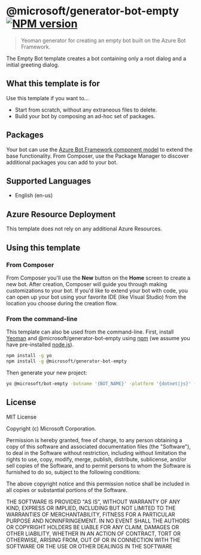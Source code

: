 # @microsoft/generator-bot-empty [![NPM version][npm-image]][npm-url]

> Yeoman generator for creating an empty bot built on the Azure Bot Framework.

The Empty Bot template creates a bot containing only a root dialog and a initial greeting dialog.

## What this template is for

Use this template if you want to...

- Start from scratch, without any extraneous files to delete.
- Build your bot by composing an ad-hoc set of packages.

## Packages

Your bot can use the [Azure Bot Framework component model](https://aka.ms/ComponentTemplateDocumentation) to extend the base functionality. From Composer, use the Package Manager to discover additional packages you can add to your bot.

## Supported Languages

- English (en-us)

## Azure Resource Deployment

This template does not rely on any additional Azure Resources.

## Using this template

### From Composer

From Composer you'll use the **New** button on the **Home** screen to create a new bot. After creation, Composer will guide you through making customizations to your bot. If you'd like to extend your bot with code, you can open up your bot using your favorite IDE (like Visual Studio) from the location you choose during the creation flow.

### From the command-line

This template can also be used from the command-line. First, install [Yeoman](http://yeoman.io) and @microsoft/generator-bot-empty using [npm](https://www.npmjs.com/) (we assume you have pre-installed [node.js](https://nodejs.org/)).

```bash
npm install -g yo
npm install -g @microsoft/generator-bot-empty
```

Then generate your new project:

```bash
yo @microsoft/bot-empty -botname '{BOT_NAME}' -platform '{dotnet|js}' -integration '{functions|webapp}'
```

## License

MIT License

Copyright (c) Microsoft Corporation.

Permission is hereby granted, free of charge, to any person obtaining a copy
of this software and associated documentation files (the "Software"), to deal
in the Software without restriction, including without limitation the rights
to use, copy, modify, merge, publish, distribute, sublicense, and/or sell
copies of the Software, and to permit persons to whom the Software is
furnished to do so, subject to the following conditions:

The above copyright notice and this permission notice shall be included in all
copies or substantial portions of the Software.

THE SOFTWARE IS PROVIDED "AS IS", WITHOUT WARRANTY OF ANY KIND, EXPRESS OR
IMPLIED, INCLUDING BUT NOT LIMITED TO THE WARRANTIES OF MERCHANTABILITY,
FITNESS FOR A PARTICULAR PURPOSE AND NONINFRINGEMENT. IN NO EVENT SHALL THE
AUTHORS OR COPYRIGHT HOLDERS BE LIABLE FOR ANY CLAIM, DAMAGES OR OTHER
LIABILITY, WHETHER IN AN ACTION OF CONTRACT, TORT OR OTHERWISE, ARISING FROM,
OUT OF OR IN CONNECTION WITH THE SOFTWARE OR THE USE OR OTHER DEALINGS IN THE
SOFTWARE

[npm-image]: https://badge.fury.io/js/%40microsoft%2Fgenerator-bot-adaptive.svg
[npm-url]: https://www.npmjs.com/package/@microsoft/generator-bot-adaptive
[composer]: https://github.com/microsoft/botframework-composer
[yeoman]: https://yeoman.io
[npm]: https://npmjs.com
[nodejs]: https://nodejs.org/
[luis]: https://docs.microsoft.com/en-us/azure/cognitive-services/luis/what-is-luis
